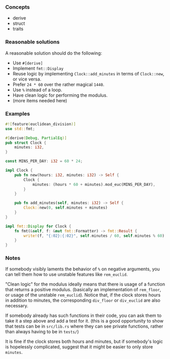 ### Concepts

- derive
- struct
- traits

### Reasonable solutions

A reasonable solution should do the following:

* Use `#[derive]`
* Implement `fmt::Display`
* Reuse logic by implementing `Clock::add_minutes` in terms of `Clock::new`, or vice versa.
* Prefer `24 * 60` over the rather magical `1440`.
* Use `%` instead of a loop.
* Have clean logic for performing the modulus.
* (more items needed here)

### Examples

```rust
#![feature(euclidean_division)]
use std::fmt;

#[derive(Debug, PartialEq)]
pub struct Clock {
    minutes: i32,
}

const MINS_PER_DAY: i32 = 60 * 24;

impl Clock {
    pub fn new(hours: i32, minutes: i32) -> Self {
        Clock {
            minutes: (hours * 60 + minutes).mod_euc(MINS_PER_DAY),
        }
    }

    pub fn add_minutes(self, minutes: i32) -> Self {
        Clock::new(0, self.minutes + minutes)
    }
}

impl fmt::Display for Clock {
    fn fmt(&self, f: &mut fmt::Formatter) -> fmt::Result {
        write!(f, "{:02}:{:02}", self.minutes / 60, self.minutes % 60)
    }
}
```

### Notes

If somebody visibly laments the behavior of `%` on negative arguments, you can tell them how to use unstable features like `rem_euclid`.

"Clean logic" for the modulus ideally means that there is usage of a function that returns a positive modulus.  (basically an implementation of `rem_floor`, or usage of the unstable `rem_euclid`).  Notice that, if the clock stores hours in addition to minutes, the corresponding `div_floor` or `div_euclid` are also necessary.

If somebody already has such functions in their code, you can ask them to take it a step above and add a test for it.  (this is a good opportunity to show that tests can be in `src/lib.rs` where they can see private functions, rather than always having to be in `tests/`)

It is fine if the clock stores both hours and minutes, but if somebody's logic is hopelessly complicated, suggest that it might be easier to only store `minutes`.
